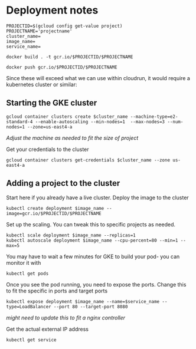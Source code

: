 # Deployment notes

```
PROJECTID=$(gcloud config get-value project)
PROJECTNAME='projectname'
cluster_name=
image_name=
service_name=

docker build . -t gcr.io/$PROJECTID/$PROJECTNAME
```
```
docker push gcr.io/$PROJECTID/$PROJECTNAME
```

Since these will exceed what we can use within cloudrun, it would require a kubernetes cluster or similar:
## Starting the GKE cluster
```
gcloud container clusters create $cluster_name --machine-type=e2-standard-4 --enable-autoscaling --min-nodes=1  --max-nodes=3 --num-nodes=1 --zone=us-east4-a

```
*Adjust the machine as needed to fit the size of project*

Get your credentials to the cluster
```
gcloud container clusters get-credentials $cluster_name --zone us-east4-a
```

## Adding a project to the cluster
Start here if you already have a live cluster. Deploy the image to the cluster
```
kubectl create deployment $image_name --image=gcr.io/$PROJECTID/$PROJECTNAME
```

Set up the scaling. You can tweak this to specific projects as needed.
```
kubectl scale deployment $image_name --replicas=1
kubectl autoscale deployment $image_name --cpu-percent=80 --min=1 --max=5
```

You may have to wait a few minutes for GKE to build your pod- you can monitor it with
```
kubectl get pods
```

Once you see the pod running, you need to expose the ports. Change this to fit the specific in ports and target ports
```
kubectl expose deployment $image_name --name=$service_name --type=LoadBalancer --port 80 --target-port 8080
```
*might need to update this to fit a nginx controller*

Get the actual external IP address
```
kubectl get service
```